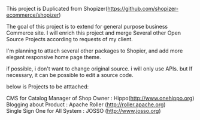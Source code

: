 
This project is Duplicated from 
Shopizer(https://github.com/shopizer-ecommerce/shopizer)

The goal of this project is to extend for general purpose business Commerce site.
I will enrich this project and merge Several other Open Source Projects according to requests of my client.

I'm planning to attach several other packages to Shopier, 
and add more elegant responsive home page theme.

if possible, i don't want to change original source.
i will only use APIs.
but If necessary, it can be possible to edit a source code.

below is Projects to be atttached:

CMS for Catalog Manager of Shop Owner : Hippo(http://www.onehippo.org)<br>
Blogging about Product : Apache Roller (http://roller.apache.org)<br>
Single Sign One for All System : JOSSO (http://www.josso.org)
